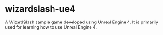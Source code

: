 # wizardslash-ue4

A WizardSlash sample game developed using Unreal Engine 4.  It is primarily used for learning how to use Unreal Engine 4.
